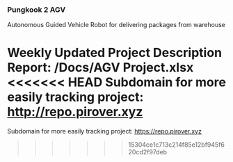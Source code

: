### Pungkook 2 AGV

Autonomous Guided Vehicle Robot for delivering packages from warehouse

Weekly Updated Project Description Report: /Docs/AGV Project.xlsx
<<<<<<< HEAD
Subdomain for more easily tracking project: http://repo.pirover.xyz
=======

Subdomain for more easily tracking project: https://repo.pirover.xyz
>>>>>>> 15304ce1c713c214f85e12bf945f620cd2f97deb
